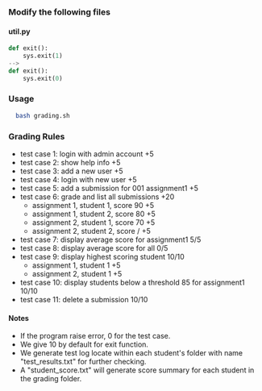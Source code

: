 ### Modify the following files
#### util.py
```python
def exit():
	sys.exit(1)
-->
def exit():
	sys.exit(0)

```
### Usage
```bash
  bash grading.sh
```
### Grading Rules
- test case 1: login with admin account +5
- test case 2: show help info +5
- test case 3: add a new user +5
- test case 4: login with new user +5 
- test case 5: add a submission for 001 assignment1 +5
- test case 6: grade and list all submissions +20
  - assignment 1, student 1, score 90 +5 
  - assignment 1, student 2, score 80 +5
  - assignment 2, student 1, score 70 +5
  - assignment 2, student 2, score /  +5
- test case 7: display average score for assignment1 5/5
- test case 8: display average score for all 0/5
- test case 9: display highest scoring student 10/10
  - assignment 1, student 1 +5
  - assignment 2, student 1 +5
- test case 10: display students below a threshold 85 for assignment1 10/10
- test case 11: delete a submission 10/10

#### Notes
- If the program raise error, 0 for the test case.
- We give 10 by default for exit function.
- We generate test log locate within each student's folder with name "test_results.txt" for further checking.
- A "student_score.txt" will generate score summary for each student in the grading folder.  